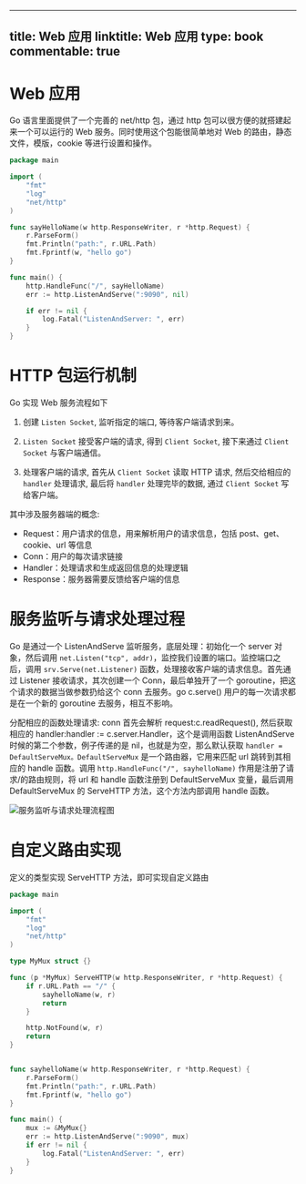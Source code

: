 
---
title: Web 应用
linktitle: Web 应用
type: book
commentable: true
---

# Web 应用

Go 语言里面提供了一个完善的 net/http 包，通过 http 包可以很方便的就搭建起来一个可以运行的 Web 服务。同时使用这个包能很简单地对 Web 的路由，静态文件，模版，cookie 等进行设置和操作。

```go
package main

import (
	"fmt"
	"log"
	"net/http"
)

func sayHelloName(w http.ResponseWriter, r *http.Request) {
	r.ParseForm()
	fmt.Println("path:", r.URL.Path)
	fmt.Fprintf(w, "hello go")
}

func main() {
	http.HandleFunc("/", sayHelloName)
	err := http.ListenAndServe(":9090", nil)

	if err != nil {
		log.Fatal("ListenAndServer: ", err)
	}
}
```

# HTTP 包运行机制

Go 实现 Web 服务流程如下

1. 创建 `Listen Socket`, 监听指定的端口, 等待客户端请求到来。

2. `Listen Socket` 接受客户端的请求, 得到 `Client Socket`, 接下来通过 `Client Socket` 与客户端通信。

3. 处理客户端的请求, 首先从 `Client Socket` 读取 HTTP 请求, 然后交给相应的 `handler` 处理请求, 最后将 `handler` 处理完毕的数据, 通过 `Client Socket` 写给客户端。

其中涉及服务器端的概念:

- Request：用户请求的信息，用来解析用户的请求信息，包括 post、get、cookie、url 等信息
- Conn：用户的每次请求链接
- Handler：处理请求和生成返回信息的处理逻辑
- Response：服务器需要反馈给客户端的信息

# 服务监听与请求处理过程

Go 是通过一个 ListenAndServe 监听服务，底层处理：初始化一个 server 对象，然后调用 `net.Listen("tcp", addr)`，监控我们设置的端口。监控端口之后，调用 `srv.Serve(net.Listener)` 函数，处理接收客户端的请求信息。首先通过 Listener 接收请求，其次创建一个 Conn，最后单独开了一个 goroutine，把这个请求的数据当做参数扔给这个 conn 去服务。go c.serve() 用户的每一次请求都是在一个新的 goroutine 去服务，相互不影响。

分配相应的函数处理请求: conn 首先会解析 request:c.readRequest(), 然后获取相应的 handler:handler := c.server.Handler，这个是调用函数 ListenAndServe 时候的第二个参数，例子传递的是 nil，也就是为空，那么默认获取 `handler = DefaultServeMux。DefaultServeMux` 是一个路由器，它用来匹配 url 跳转到其相应的 handle 函数。调用 `http.HandleFunc("/", sayhelloName)` 作用是注册了请求/的路由规则，将 url 和 handle 函数注册到 DefaultServeMux 变量，最后调用 DefaultServeMux 的 ServeHTTP 方法，这个方法内部调用 handle 函数。

![服务监听与请求处理流程图](https://s2.ax1x.com/2019/12/02/Qnvu3F.png)

# 自定义路由实现

定义的类型实现 ServeHTTP 方法，即可实现自定义路由

```go
package main

import (
    "fmt"
    "log"
    "net/http"
)

type MyMux struct {}

func (p *MyMux) ServeHTTP(w http.ResponseWriter, r *http.Request) {
    if r.URL.Path == "/" {
        sayhelloName(w, r)
        return
    }

    http.NotFound(w, r)
    return
}


func sayhelloName(w http.ResponseWriter, r *http.Request) {
    r.ParseForm()
    fmt.Println("path:", r.URL.Path)
    fmt.Fprintf(w, "hello go")
}

func main() {
    mux := &MyMux{}
    err := http.ListenAndServe(":9090", mux)
    if err != nil {
        log.Fatal("ListenAndServer: ", err)
    }
}
```

    